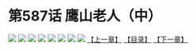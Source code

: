 # 第587话 鹰山老人（中）
![](https://mhpic.xiaomingtaiji.net/comic/D/斗破苍穹拆分版/587话/1.jpg-zymk.middle.webp)
![](https://mhpic.xiaomingtaiji.net/comic/D/斗破苍穹拆分版/587话/2.jpg-zymk.middle.webp)
![](https://mhpic.xiaomingtaiji.net/comic/D/斗破苍穹拆分版/587话/3.jpg-zymk.middle.webp)
![](https://mhpic.xiaomingtaiji.net/comic/D/斗破苍穹拆分版/587话/4.jpg-zymk.middle.webp)
![](https://mhpic.xiaomingtaiji.net/comic/D/斗破苍穹拆分版/587话/5.jpg-zymk.middle.webp)
![](https://mhpic.xiaomingtaiji.net/comic/D/斗破苍穹拆分版/587话/6.jpg-zymk.middle.webp)
![](https://mhpic.xiaomingtaiji.net/comic/D/斗破苍穹拆分版/587话/7.jpg-zymk.middle.webp)
![](https://mhpic.xiaomingtaiji.net/comic/D/斗破苍穹拆分版/587话/8.jpg-zymk.middle.webp)
[【上一章】](./586.md)
[【目录】](./READMD.md)
[【下一章】](./588.md)
